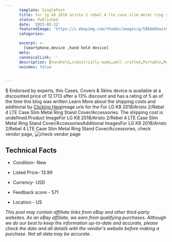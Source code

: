 ```yaml
---
      template: SinglePost
      title: for lg k8 2018 aristo 2 rebel 4 lte case slim metal ring stand cover accessories
      status: Published
      date: '2023-02-12'
      featuredImage: 'https://i.ebayimg.com/thumbs/images/g/59EAAOSwis9iZfyn/s-l225.jpg'
      categories: 

      excerpt: >-
        [smartphone,device ,hand held device]
      meta:
      canonicalLink: ''
      description: [handheld,industrially made,well crafted,Portable,Mobile,Compact,Convenient,Lightweight,Maneuverable,Man-portable,Miniature,Carriable,Hand-held,Light,Holdable,Transportable,Mobile device,Pocket-sized,On-the-go,Wireless,Cordless,Compact size,Convenient size, smartphone,device ,hand held device]
      noindex: false

        
---
```

$
    Endorsed by experts, this Cases, Covers & Skins device is available at a discounted price of 12.1713 after a 13% discount and has a rating of 5 as of the time this blog was written.Learn More about the shipping costs and additional by [Clicking Here](https://www.ebay.com/itm/134400858948?hash=item1f4aea5b44%3Ag%3A59EAAOSwis9iZfyn&mkevt=1&mkcid=1&mkrid=711-53200-19255-0&campid=%253CePNCampaignId%253E&customid=%253CreferenceId%253E&toolid=10049)image urls for the For LG K8 2018/Aristo 2/Rebel 4 LTE Case Slim Metal Ring Stand Cover/Accessories. The shipping cost is undefined.Product ImageFor LG K8 2018/Aristo 2/Rebel 4 LTE Case Slim Metal Ring Stand Cover/AccessoriesAdditional ImagesFor LG K8 2018/Aristo 2/Rebel 4 LTE Case Slim Metal Ring Stand Cover/Accessories, check vendor page, ![check vendor page](https://origin-galleryplus.ebayimg.com/ws/web/134400858948_2_0_1/225x225.jpg,https://origin-galleryplus.ebayimg.com/ws/web/134400858948_3_0_1/225x225.jpg,https://origin-galleryplus.ebayimg.com/ws/web/134400858948_4_0_1/225x225.jpg,https://origin-galleryplus.ebayimg.com/ws/web/134400858948_5_0_1/225x225.jpg,https://origin-galleryplus.ebayimg.com/ws/web/134400858948_6_0_1/225x225.jpg,https://origin-galleryplus.ebayimg.com/ws/web/134400858948_7_0_1/225x225.jpg,https://origin-galleryplus.ebayimg.com/ws/web/134400858948_8_0_1/225x225.jpg,https://origin-galleryplus.ebayimg.com/ws/web/134400858948_9_0_1/225x225.jpg,https://origin-galleryplus.ebayimg.com/ws/web/134400858948_10_0_1/225x225.jpg,https://origin-galleryplus.ebayimg.com/ws/web/134400858948_11_0_1/225x225.jpg,https://origin-galleryplus.ebayimg.com/ws/web/134400858948_12_0_1/225x225.jpg)
    
    

 ## Technical Facts 



     
      

 - Condition- New 


      

 - Listed Price- 13.99 


      

 - Currency- USD 


      

 - Feedback score - 571 


      

 - Location - US 


      
      

 *_This post may contain affiliate links from eBay and other third-party websites. As an eBay affiliate, we earn from qualifying purchases. Although we do our best to keep the information up-to-date and accurate, please check the date and all details with the vendor's website before making a purchase. Not all data may be accurate._*



    
    
    
    
    